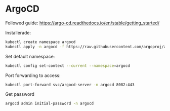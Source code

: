 # ArgoCD

Followed guide: https://argo-cd.readthedocs.io/en/stable/getting_started/

Installerade:
```sh
kubectl create namespace argocd
kubectl apply -n argocd -f https://raw.githubusercontent.com/argoproj/argo-cd/stable/manifests/install.yaml
```

Set default namespace:
```sh
kubectl config set-context --current --namespace=argocd
```

Port forwarding to access:
```sh
kubectl port-forward svc/argocd-server -n argocd 8082:443
```

Get password
```sh
argocd admin initial-password -n argocd
```

